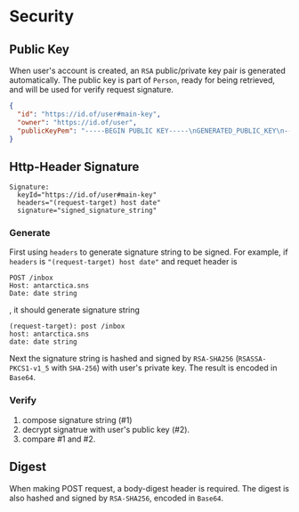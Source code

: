 # Security

## Public Key

When user's account is created, an `RSA` public/private key pair is generated automatically. The public key is part of `Person`, ready for being retrieved, and will be used for verify request signature.

```json
{
  "id": "https://id.of/user#main-key",
  "owner": "https://id.of/user",
  "publicKeyPem": "-----BEGIN PUBLIC KEY-----\nGENERATED_PUBLIC_KEY\n-----END PUBLIC KEY-----\n"
}
```

## Http-Header Signature

```
Signature:
  keyId="https://id.of/user#main-key"
  headers="(request-target) host date"
  signature="signed_signature_string"
```

### Generate

First using `headers` to generate signature string to be signed. For example, if `headers` is `"(request-target) host date"` and requet header is

```
POST /inbox
Host: antarctica.sns
Date: date string
```

, it should generate signature string

```
(request-target): post /inbox
host: antarctica.sns
date: date string
```

Next the signature string is hashed and signed by `RSA-SHA256` (`RSASSA-PKCS1-v1_5` with `SHA-256`) with user's private key. The result is encoded in `Base64`.

### Verify

1. compose signature string (#1)
2. decrypt signatrue with user's public key (#2).
3. compare #1 and #2.

## Digest

When making POST request, a body-digest header is required. The digest is also hashed and signed by `RSA-SHA256`, encoded in `Base64`.